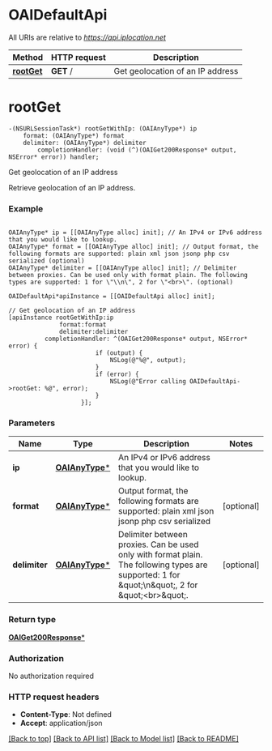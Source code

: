 # OAIDefaultApi

All URIs are relative to *https://api.iplocation.net*

Method | HTTP request | Description
------------- | ------------- | -------------
[**rootGet**](OAIDefaultApi.md#rootget) | **GET** / | Get geolocation of an IP address


# **rootGet**
```objc
-(NSURLSessionTask*) rootGetWithIp: (OAIAnyType*) ip
    format: (OAIAnyType*) format
    delimiter: (OAIAnyType*) delimiter
        completionHandler: (void (^)(OAIGet200Response* output, NSError* error)) handler;
```

Get geolocation of an IP address

Retrieve geolocation of an IP address. 

### Example
```objc

OAIAnyType* ip = [[OAIAnyType alloc] init]; // An IPv4 or IPv6 address that you would like to lookup.
OAIAnyType* format = [[OAIAnyType alloc] init]; // Output format, the following formats are supported: plain xml json jsonp php csv serialized (optional)
OAIAnyType* delimiter = [[OAIAnyType alloc] init]; // Delimiter between proxies. Can be used only with format plain. The following types are supported: 1 for \"\\n\", 2 for \"<br>\". (optional)

OAIDefaultApi*apiInstance = [[OAIDefaultApi alloc] init];

// Get geolocation of an IP address
[apiInstance rootGetWithIp:ip
              format:format
              delimiter:delimiter
          completionHandler: ^(OAIGet200Response* output, NSError* error) {
                        if (output) {
                            NSLog(@"%@", output);
                        }
                        if (error) {
                            NSLog(@"Error calling OAIDefaultApi->rootGet: %@", error);
                        }
                    }];
```

### Parameters

Name | Type | Description  | Notes
------------- | ------------- | ------------- | -------------
 **ip** | [**OAIAnyType***](.md)| An IPv4 or IPv6 address that you would like to lookup. | 
 **format** | [**OAIAnyType***](.md)| Output format, the following formats are supported: plain xml json jsonp php csv serialized | [optional] 
 **delimiter** | [**OAIAnyType***](.md)| Delimiter between proxies. Can be used only with format plain. The following types are supported: 1 for \&quot;\\n\&quot;, 2 for \&quot;&lt;br&gt;\&quot;. | [optional] 

### Return type

[**OAIGet200Response***](OAIGet200Response.md)

### Authorization

No authorization required

### HTTP request headers

 - **Content-Type**: Not defined
 - **Accept**: application/json

[[Back to top]](#) [[Back to API list]](../README.md#documentation-for-api-endpoints) [[Back to Model list]](../README.md#documentation-for-models) [[Back to README]](../README.md)

